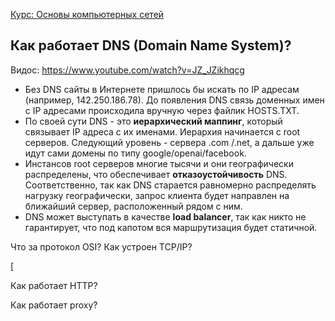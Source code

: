 [Курс: Основы компьютерных сетей](https://stepik.org/course/208904/promo)
## Как работает DNS (Domain Name System)?
Видос: https://www.youtube.com/watch?v=JZ_JZikhqcg

- Без DNS сайты в Интернете пришлось бы искать по IP адресам (например, 142.250.186.78). До появления DNS связь доменных имен с IP адресами происходила вручную через файлик HOSTS.TXT.
- По своей сути DNS -  это **иерархический маппинг**, который связывает IP адреса с их именами. Иерархия начинается с root серверов. Следующий уровень - сервера .com /.net,  а дальше уже идут сами домены по типу google/openai/facebook. 
- Инстансов root серверов многие тысячи и они географически распределены, что обеспечивает **отказоустойчивость** DNS. Соответственно, так как DNS старается равномерно распределять нагрузку географически, запрос клиента будет направлен на ближайший сервер, расположенный рядом с ним.
- DNS может выступать в качестве **load balancer**, так как никто не гарантирует, что под капотом вся маршрутизация будет статичной.


Что за протокол OSI? 
Как устроен TCP/IP? 

[



Как работает HTTP?

Как работает proxy? 

